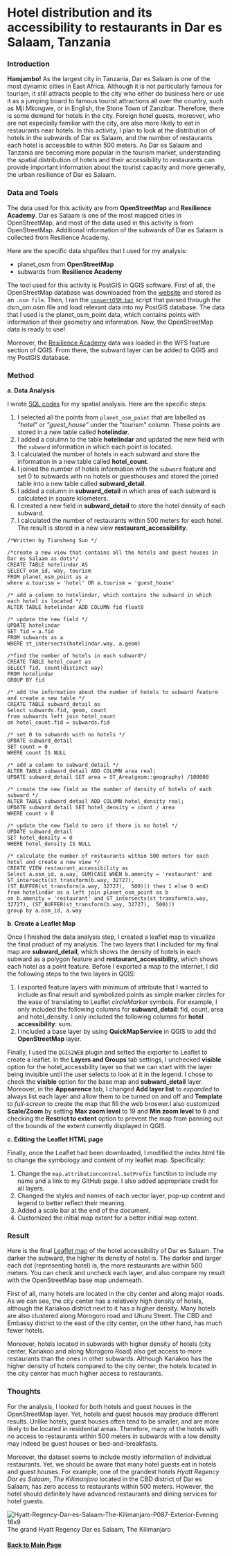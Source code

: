 # Hotel distribution and its accessibility to restaurants in Dar es Salaam, Tanzania
### Introduction
**Hamjambo!**
As the largest city in Tanzania, Dar es Salaam is one of the most dynamic cities in East Africa. Although it is not particularly famous for
tourism, it still attracts people to the city who either do business here or use it as a jumping board to famous tourist attractions all over
the country, such as Mji Mkongwe, or in English, the Stone Town of Zanzibar. Therefore, there is some demand for hotels in the city. Foreign hotel guests, moreover, who are 
not especially familiar with the city, are also more likely to eat in restaurants near hotels. 
In this activity, I plan to look at the 
distribution of hotels in the subwards of Dar es Salaam, and the number of restaurants each hotel is accessible to within 500 meters. As Dar es Salaam and Tanzania are becoming more popular in the tourism market, understanding the spatial distribution of hotels and their accessibility to restaurants can provide important information about the tourist capacity and more generally, the urban resilience of Dar es Salaam. 

### Data and Tools
The data used for this activity are from **OpenStreetMap** and **Resilience Academy**. Dar es Salaam is one of the most mapped cities in OpenStreetMap,
and most of the data used in this activity is from OpenStreetMap. Additional information of the subwards of Dar es Salaam is collected from
Resilience Academy. 

Here are the specific data shpafiles that I used for my analysis:
- planet_osm from **OpenStreetMap**
- subwards from **Resilience Academy**

The tool used for this activity is PostGIS in QGIS software. First of all, the OpenStreetMap database was downloaded from the [website](https://www.openstreetmap.org)
and stored as an `.osm file`. Then, I ran the [`convertOSM.bat`](osm_script/convertOSM.bat) script that parsed through the dsm_om.osm file and load relevant data into my 
PostGIS database. The data that I used is the planet_osm_point data, which contains points with information of their geometry and information.
Now, the OpenStreetMap data is ready to use!

Moreover, the [Resilience Academy](https://geonode.resilienceacademy.ac.tz/) data was loaded in the WFS feature section of QGIS. From there,
the subward layer can be added to QGIS and my PostGIS database. 

### Method 
**a. Data Analysis**

I wrote [SQL codes](queries/dar.sql) for my spatial analysis. Here are the specific steps:

  1. I selected all the points from `planet_osm_point` that are labelled as *"hotel"* or *"guest_house"* under the "tourism" column. These points are stored in a new table called **hotelindar**.
  1. I added a colulmn to the table **hotelindar** and updated the new field with the `subward` information in which each point is located.
  1. I calculated the number of hotels in each subward and store the information in a new table called **hotel_count**.
  1. I joined the number of hotels information with the `subward` feature and set 0 to subwards with no hotels or guesthouses and stored the joined table into a new table called **subward_detail**.
  1. I added a column in **subward_detail** in which area of each subward is calculated in square kilometers.
  1. I created a new field in **subward_detail** to store the hotel density of each subward.
  1. I calculated the number of restaurants within 500 meters for each hotel. The result is stored in a new view **restaurant_accessibility**.
  
```
/*Written by Tiansheng Sun */

/*create a new view that contains all the hotels and guest houses in Dar es Salaam as dots*/
CREATE TABLE hotelindar AS
SELECT osm_id, way, tourism
FROM planet_osm_point as a
where a.tourism = 'hotel' OR a.tourism = 'guest_house'

/* add a column to hotelindar, which contains the subward in which each hotel is located */
ALTER TABLE hotelindar ADD COLUMN fid float8

/* update the new field */
UPDATE hotelindar
SET fid = a.fid
FROM subwards as a
WHERE st_intersects(hotelindar.way, a.geom)

/*find the number of hotels in each subward*/
CREATE TABLE hotel_count as 
SELECT fid, count(distinct way)
FROM hotelindar
GROUP BY fid

/* add the information about the number of hotels to subward feature and create a new table */
CREATE TABLE subward_detail as 
Select subwards.fid, geom, count
from subwards left join hotel_count
on hotel_count.fid = subwards.fid

/* set 0 to subwards with no hotels */
UPDATE subward_detail
SET count = 0
WHERE count IS NULL

/* add a column to subward_detail */
ALTER TABLE subward_detail ADD COLUMN area real;
UPDATE subward_detail SET area = ST_Area(geom::geography) /100000

/* create the new field as the number of density of hotels of each subward */
ALTER TABLE subward_detail ADD COLUMN hotel_density real;
UPDATE subward_detail SET hotel_density = count / area
WHERE count > 0

/* update the new field to zero if there is no hotel */
UPDATE subward_detail
SET hotel_density = 0
WHERE hotel_density IS NULL

/* calculate the number of restaurants within 500 meters for each hotel and create a new view */
CREATE VIEW restaurant_accessibility as
Select a.osm_id, a.way, SUM(CASE WHEN b.amenity = 'restaurant' and ST_intersects(st_transform(b.way, 32727), (ST_BUFFER(st_transform(a.way, 32727),  500))) then 1 else 0 end)
from hotelindar as a left join planet_osm_point as b
on b.amenity = 'restaurant' and ST_intersects(st_transform(a.way, 32727), (ST_BUFFER(st_transform(b.way, 32727),  500)))
group by a.osm_id, a.way
```  

**b. Create a Leaflet Map**

Once I finished the data analysis step, I created a leaflet map to visualize the final product of my analysis. The two layers that I included for my final map are **subward_detail**, which shows the density of hotels in each subward as a polygon feature and **restaurant_accessibility**, which shows each hotel as a point feature. Before I exported a map to the internet, I did the following steps to the two layers in QGIS:

  1. I exported feature layers with minimum of attribute that I wanted to include as final result and symbolized points as simple marker circles for the ease of translating to Leaflet *circleMarker* symbols. For example, I only included the following columns for **subward_detail**: fid, count, area and hotel_density. I only included the following columns for **hotel accessibility**: sum.
  1. I included a base layer by using **QuickMapService** in QGIS to add thd **OpenStreetMap** layer.
  
Finally, I used the `QGIS2WEB` plugin and setted the exporter to Leaflet to create a leaflet. In the **Layers and Groups** tab settings, 
I unchecked **visible** option for the hotel_accessbility layer so that we can start with the layer being invisible until the user selects to look at it in the legend. I chose to check the **visible** option for the base map and **subward_detail** layer. Moreover, in the **Appearence** tab, I changed **Add layer list** to *expanded* to always list each layer and allow them to be turned on and off and **Template** to *full-screen* to create the map that fill the web broswer.I also customized **Scale/Zoom** by setting **Max zoom level** to 19 and **Min zoom level** to 6 and checking the **Restrict to extent** option to prevent the map from panning out of the bounds of the extent currently displayed in QGIS.

**c. Editing the Leaflet HTML page**

Finally, once the Leaflet had been downloaded, I modified the index.html file to change the symbology and content of my leaflet map. Specifically:
  1. Change the `map.attributioncontrol.SetPrefix` function to include my name and a link to my GitHub page. I also added appropriate credit for all layers.
  1. Changed the styles and names of each vector layer, pop-up content and legend to better reflect their meaning.
  1. Added a scale bar at the end of the document.
  1. Customized the initial map extent for a better initial map extent.

### Result
Here is the final [Leaflet map](dsmmap/index.html) of the hotel accessibility of Dar es Salaam. The darker the subward, the higher its density
of hotel is. The darker and larger each dot (representing hotel) is, the more restaurants are within 500 meters. You can check and uncheck
each layer, and also compare my result with the OpenStreetMap base map underneath.

First of all, many hotels are located in the city center and along major roads. As we can see, the city center has a relatively high density
of hotels, although the Kariakoo district next to it has a higher density. Many hotels are also clustered along Morogoro road and Uhuru Street.
The CBD and Embassy district to the east of the city center, on the other hand, has much fewer hotels. 

Moreover, hotels located in subwards with higher density of hotels (city center, Kariakoo and along Morogoro Road) also get access to more restaurants
than the ones in other subwards. Although Kariakoo has the higher density of hotels compared to the city center, the hotels located in the city center has much higher 
access to restaurants. 

### Thoughts
For the analysis, I looked for both hotels and guest houses in the OpenStreetMap layer. Yet, hotels and guest houses may produce different results. Unlike hotels, guest houses often tend to be smaller, and are more likely to be located in residential areas. Therefore, many of the hotels with no access to restaurants within 500 meters in subwards with a low density may indeed be guest houses or bed-and-breakfasts. 

Moreover, the dataset seems to include mostly information of individual restaurants. Yet, we should be aware that many hotel guests eat in hotels and guest houses. For example, one of the grandest hotels *Hyatt Regency Dar es Salaam, The Kilimanjaro* located in the CBD district of Dar es Salaam, has zero access to restaurants within 500 meters. However, the hotel should definitely have advanced restaurants and dining services for hotel guests. 

![Hyatt-Regency-Dar-es-Salaam-The-Kilimanjaro-P087-Exterior-Evening 16x9](https://user-images.githubusercontent.com/25497706/70330631-eb52cb00-180b-11ea-84a9-e88d03299288.jpg)
The grand Hyatt Regency Dar es Salaam, The Kilimanjaro

#### [Back to Main Page](index.md)
